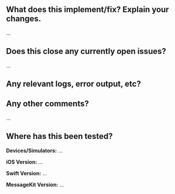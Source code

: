 <!--
Thanks for sending a pull request! Please make sure you click the link above to view the contribution guidelines, then fill out the blanks below.
-->

What does this implement/fix? Explain your changes.
---------------------------------------------------
…

Does this close any currently open issues?
------------------------------------------
…


Any relevant logs, error output, etc?
-------------------------------------
<!--
If the logs is quite long, please paste to https://ghostbin.com/ and insert the link here.
-->

Any other comments?
-------------------
…

Where has this been tested?
---------------------------
**Devices/Simulators:** …

**iOS Version:** …

**Swift Version:** …

**MessageKit Version:** …


